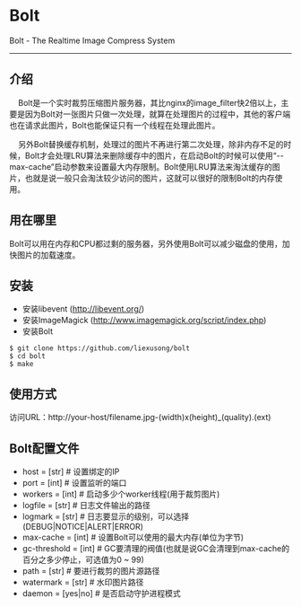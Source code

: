 Bolt
====
Bolt - The Realtime Image Compress System
<hr />

介绍
----
&nbsp;&nbsp;&nbsp;&nbsp;Bolt是一个实时裁剪压缩图片服务器，其比nginx的image_filter快2倍以上，主要是因为Bolt对一张图片只做一次处理，就算在处理图片的过程中，其他的客户端也在请求此图片，Bolt也能保证只有一个线程在处理此图片。<br />

&nbsp;&nbsp;&nbsp;&nbsp;另外Bolt替换缓存机制，处理过的图片不再进行第二次处理，除非内存不足的时候，Bolt才会处理LRU算法来删除缓存中的图片，在启动Bolt的时候可以使用“--max-cache”启动参数来设置最大内存限制。Bolt使用LRU算法来淘汰缓存的图片，也就是说一般只会淘汰较少访问的图片，这就可以很好的限制Bolt的内存使用。

用在哪里
--------
Bolt可以用在内存和CPU都过剩的服务器，另外使用Bolt可以减少磁盘的使用，加快图片的加载速度。

安装
----
* 安装libevent (http://libevent.org/)
* 安装ImageMagick (http://www.imagemagick.org/script/index.php)
* 安装Bolt
```shell
$ git clone https://github.com/liexusong/bolt
$ cd bolt
$ make
```

使用方式
--------
访问URL：http://your-host/filename.jpg-(width)x(height)_(quality).(ext)

Bolt配置文件
--------------
* host = [str]          # 设置绑定的IP
* port = [int]          # 设置监听的端口
* workers = [int]       # 启动多少个worker线程(用于裁剪图片)
* logfile = [str]       # 日志文件输出的路径
* logmark = [str]       # 日志要显示的级别，可以选择(DEBUG|NOTICE|ALERT|ERROR)
* max-cache = [int]     # 设置Bolt可以使用的最大内存(单位为字节)
* gc-threshold = [int]  # GC要清理的阀值(也就是说GC会清理到max-cache的百分之多少停止，可选值为0 ~ 99)
* path = [str]          # 要进行裁剪的图片源路径
* watermark = [str]     # 水印图片路径
* daemon = [yes|no]     # 是否启动守护进程模式
